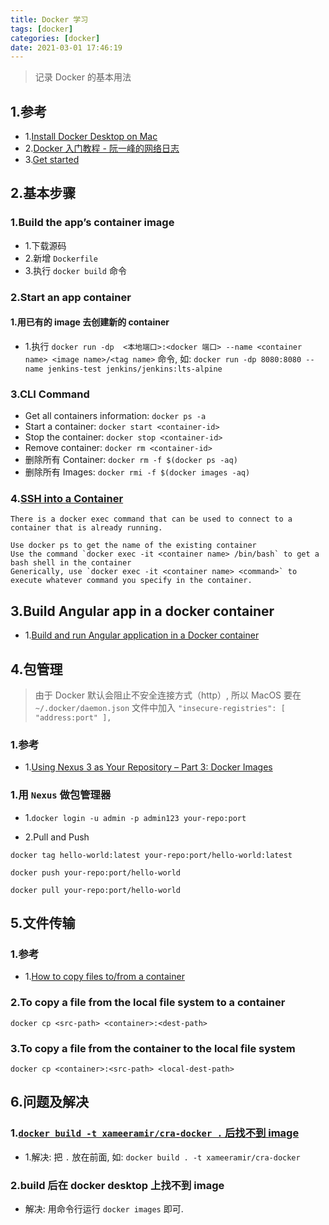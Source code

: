 ```yaml
---
title: Docker 学习
tags: [docker]
categories: [docker]
date: 2021-03-01 17:46:19
---
```



> 记录 Docker 的基本用法

<!-- more -->

## 1.参考
* 1.[Install Docker Desktop on Mac](https://docs.docker.com/docker-for-mac/install/)
* 2.[Docker 入门教程 - 阮一峰的网络日志](http://www.ruanyifeng.com/blog/2018/02/docker-tutorial.html)
* 3.[Get started](https://docs.docker.com/get-started/02_our_app/)


## 2.基本步骤
### 1.Build the app’s container image
* 1.下载源码
* 2.新增 `Dockerfile`
* 3.执行 `docker build` 命令

### 2.Start an app container

#### 1.用已有的 image 去创建新的 container
* 1.执行 `docker run -dp  <本地端口>:<docker 端口> --name <container name> <image name>/<tag name>` 命令, 如: `docker run -dp 8080:8080 --name jenkins-test jenkins/jenkins:lts-alpine`


### 3.CLI Command
* Get all containers information: `docker ps -a`
* Start a container: `docker start <container-id>`
* Stop the container: `docker stop <container-id>`
* Remove container: `docker rm <container-id>`
* 删除所有 Container: `docker rm -f $(docker ps -aq) `
* 删除所有 Images: `docker rmi -f $(docker images -aq)`

### 4.[SSH into a Container](https://phase2.github.io/devtools/common-tasks/ssh-into-a-container/)
```
There is a docker exec command that can be used to connect to a container that is already running.

Use docker ps to get the name of the existing container
Use the command `docker exec -it <container name> /bin/bash` to get a bash shell in the container
Generically, use `docker exec -it <container name> <command>` to execute whatever command you specify in the container.
```

## 3.Build Angular app in a docker container
* 1.[Build and run Angular application in a Docker container](https://wkrzywiec.medium.com/build-and-run-angular-application-in-a-docker-container-b65dbbc50be8)


## 4.包管理

> 由于 Docker 默认会阻止不安全连接方式（http）, 所以 MacOS 要在 `~/.docker/daemon.json` 文件中加入 `"insecure-registries": [ "address:port" ],`

### 1.参考
* 1.[Using Nexus 3 as Your Repository – Part 3: Docker Images](https://blog.sonatype.com/using-nexus-3-as-your-repository-part-3-docker-images)

### 1.用 `Nexus` 做包管理器
* 1.`docker login -u admin -p admin123 your-repo:port`

* 2.Pull and Push

```
docker tag hello-world:latest your-repo:port/hello-world:latest

docker push your-repo:port/hello-world
 
docker pull your-repo:port/hello-world
```


## 5.文件传输
### 1.参考
* 1.[How to copy files to/from a container](https://kb.sitecore.net/articles/383441)

### 2.To copy a file from the local file system to a container

```
docker cp <src-path> <container>:<dest-path> 
```

### 3.To copy a file from the container to the local file system

```
docker cp <container>:<src-path> <local-dest-path> 
```

## 6.问题及解决
### 1.[`docker build -t xameeramir/cra-docker .` 后找不到 image](https://stackoverflow.com/questions/56512769/unable-to-find-docker-image-locally)

* 1.解决: 把 `.` 放在前面, 如: `docker build . -t xameeramir/cra-docker`

### 2.build 后在 docker desktop 上找不到 image
* 解决: 用命令行运行 `docker images` 即可.